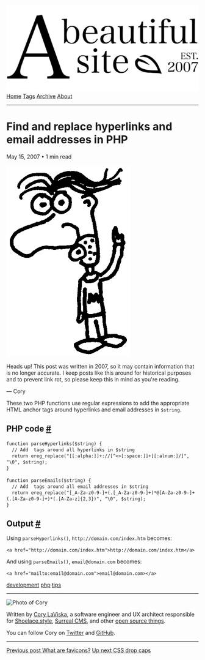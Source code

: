 <a href="../../index.html" class="header-link"><img src="../../images/logos/wordmark.svg" alt="A Beautiful Site" class="wordmark" /></a> <a href="../../index.html" class="nav-item">Home</a> <a href="../../tags/index.html" class="nav-item">Tags</a> <a href="../index.html" class="nav-item">Archive</a> <a href="../../about/index.html" class="nav-item">About</a>

------------------------------------------------------------------------

Find and replace hyperlinks and email addresses in PHP
======================================================

May 15, 2007 • 1 min read

![A drawing of a cartoon man pointing upwards](../../images/artwork/pointer.gif)

Heads up! This post was written in 2007, so it may contain information that is no longer accurate. I keep posts like this around for historical purposes and to prevent link rot, so please keep this in mind as you're reading.

— Cory

These two PHP functions use regular expressions to add the appropriate HTML anchor tags around hyperlinks and email addresses in `$string`.

PHP code <a href="#php-code" class="direct-link">#</a>
------------------------------------------------------

    function parseHyperlinks($string) {
      // Add  tags around all hyperlinks in $string
      return ereg_replace("[[:alpha:]]+://[^<>[:space:]]+[[:alnum:]/]", "\0", $string);
    }

    function parseEmails($string) {
      // Add  tags around all email addresses in $string
      return ereg_replace("[_A-Za-z0-9-]+(.[_A-Za-z0-9-]+)*@[A-Za-z0-9-]+(.[A-Za-z0-9-]+)*(.[A-Za-z]{2,3})", "\0", $string);
    }

Output <a href="#output" class="direct-link">#</a>
--------------------------------------------------

Using `parseHyperlinks()`, `http://domain.com/index.htm` becomes:

    <a href="http://domain.com/index.htm">http://domain.com/index.htm</a>

And using `parseEmails()`, `email@domain.com` becomes:

    <a href="mailto:email@domain.com">email@domain.com></a>

<a href="../../tags/development/index.html" class="post-tag">development</a> <a href="../../tags/php/index.html" class="post-tag">php</a> <a href="../../tags/tips/index.html" class="post-tag">tips</a>

------------------------------------------------------------------------

<img src="http://0.gravatar.com/avatar/bf1b3b95fd5b096a3592247c29667b33?s=512" alt="Photo of Cory" class="avatar avatar-small" />

Written by [Cory LaViska](../../index-4.html), a software engineer and UX architect responsible for [Shoelace.style](https://shoelace.style/), [Surreal CMS](https://www.surrealcms.com/), and other [open source things](https://github.com/claviska).

You can follow Cory on [Twitter](https://twitter.com/claviska) and [GitHub](https://github.com/claviska).

------------------------------------------------------------------------

<a href="../what-are-favicons/index.html" class="post-nav-previous"><span class="small">Previous post</span> What are favicons?</a> <a href="../css-drop-caps/index.html" class="post-nav-next"><span class="small">Up next</span> CSS drop caps</a>
